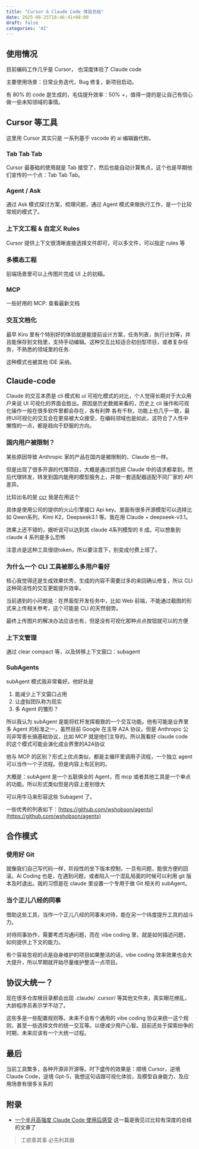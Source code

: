 ```yaml
---
title: "Cursor & Claude Code 体验总结"
date: 2025-08-25T18:46:41+08:00
draft: false
categories: 'AI'
---
```


## 使用情况
目前编码工作几乎是 Cursor， 也深度体验了 Claude code

主要使用场景：日常业务迭代，Bug 修复，新项目启动。

有 80% 的 code 是生成的，毛估提升效率：50% +，值得一提的是让自己有信心做一些未知领域的事情。
 
## Cursor 等工具
这里用 Cursor 其实只是 一系列基于 vscode 的 ai 编辑器代称。
### Tab Tab Tab
Cursor 最基础的使用就是 Tab 接受了，然后也能自动计算焦点，这个也是早期他们宣传的一个点：Tab Tab Tab。

### Agent / Ask
通过 Ask 模式探讨方案，梳理问题，通过 Agent 模式来做执行工作，是一个比较常规的模式了。

### 上下文工程 & 自定义 Rules
Cursor 提供上下文很清晰直接选择文件即可，可以多文件，可以指定 rules 等

### 多模态工程
前端场景里可以上传图片完成 UI 上的初稿。

### MCP
一些好用的 MCP: 查看最新文档

### 交互文档化
最早 Kiro 里有个特别好的体验就是能提前设计方案，任务列表，执行计划等，并且能保存到文档里，支持手动编辑。这种交互比较适合初创型项目，或者复杂任务，不熟悉的领域里的任务.

这种模式也被其他 IDE 采纳。
## Claude-code
Claude 的交互本质是 cli 模式和 ui 可视化模式的对比，个人觉得长期对于大众用户来说 UI 可视化的界面会胜出。原因是历史数据来看的，历史上 cli 操作和可视化操作一般在很多软件里都会存在，各有利弊
各有千秋，功能上也几乎一致，最终UI可视化的交互会在更易被大众接受，在编码领域也是如此，这符合了人性中懒惰的一点，都是趋向于舒服的方向。

### 国内用户被限制？
某些原因导致 Anthropic 家的产品在国内是被限制的，Claude 也一样。

但是出现了很多开源的代理项目，大概是通过抓包把 Claude 中的请求都拿到，然后代理转发，转发到国内能用的模型服务上，并做一套适配器适配不同厂家的 API 差异。

比较出名的是 [ccr](https://github.com/musistudio/claude-code-router) 我是在用这个

具体是使用公司的提供的火山引擎接口 Api key。里面有很多开源模型可以选择比如 Qwen系列，Kimi K2，Deepseek3.1 等。我在用 Claude + deepseek-v3.1。

效果上还不错的，据听说可以达到其 claude 4系列模型的 8 成。可以想象到 claude 4 系列是多么恐怖

注意点是这种工具很烧token，所以要注意下，别变成付费上班了。
### 为什么一个 CLI 工具被那么多用户看好
核心我觉得还是生成效果优秀，生成的内容不需要过多的来回确认修复，所以 CLI 这种简洁性的交互更能提升效率。

当前遇到的小问题是：在界面型开发任务中，比如 Web 前端，不能通过截图的形式来上传相关参考，这个可能是 CLI 的天然弱势。

最终上传图片的解决办法应该也有，但是没有可视化那种点点按钮就可以的方便

### 上下文管理
通过 clear compact 等，以及转移上下文窗口：subagent

### SubAgents
subAgent 模式我非常看好。他好处是
1. 能减少上下文窗口占用
2. 让虚拟团队称为现实
3. 多 Agent 的雏形？

所以我认为 subAgent 是能将杠杆发挥极致的一个交互功能。他有可能是业界里多 Agent 的标准之一，虽然目前 Google 在主导 A2A 协议，但是 Anthropic 公司非常善长搞基础协议，比如 MCP 就是他们主导的。所以我看好 claude code 的这个模式可能会演化成业界里的A2A协议

他与 MCP 的区别？形式上优点类似，都是主循环里调用子流程，一个独立 agent 可以当作一个子流程。但是内容上有区别的。

大概是：subAgent 是一个五脏俱全的 Agent，而 mcp 或者其他工具是一个单点的功能。所以形式类似但是内容上差别很大

可以用牛马来形容这些 Subagent 了。

一些优秀的列表如下：[https://github.com/wshobson/agents](https://github.com/wshobson/agents)

## 合作模式
### 使用好 Git
就像我们自己写代码一样，阶段性的坐下版本控制，一旦有问题，能很方便的回滚。Ai Coding 也是，在遇到问题，或者陷入一个混乱局面的时候可以利用 git 版本及时退出。我的习惯是在 claude 里设置一个专用于做 Git 相关的 subAgent。

### 当个正儿八经的同事
借助这些工具，当作一个正儿八经的同事来对待，能在另一个纬度提升工具的战斗力。

对待同事协作，需要考虑沟通问题，而在 vibe coding 里，就是如何描述问题，如何提供上下文的能力。

有个容易忽视的点是自身维护的项目如果整洁的话，vibe coding 效率效果也会大大提升，所以早期就开始尽量维护整洁一点项目。
## 协议大统一？
现在很多仓库根目录都会出现 .claude/ .cursor/ 等其他文件夹，真实眼花缭乱，大龄程序员表示学不动了。

这些多是一些配置规则等。未来不会有个通用的 vibe coding 协议来统一这个规则，甚至一些选择文件的统一交互等。以便减少用户心智。目前还处于探索纷争的时期，未来应该有一个大统一过程。


## 最后
当前工具繁多，各种开源非开源等。时下盛传的效果是：顺境 Cursor，逆境 Claude Code，逆境 Gpt-5，我想这句话跟可视化体验，及模型自身能力，及应用场景有很多关系的

## 附录
* [一个半月高强度 Claude Code 使用后感受](https://onevcat.com/2025/08/claude-code/) 这一篇是我见过比较有深度的总结的文章了

> 工欲善其事 必先利其器
